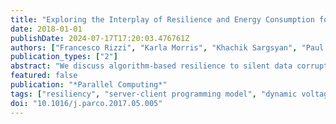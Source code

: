 ```yaml
---
title: "Exploring the Interplay of Resilience and Energy Consumption for a Task-based Partial Differential Equations Preconditioner"
date: 2018-01-01
publishDate: 2024-07-17T17:20:03.476761Z
authors: ["Francesco Rizzi", "Karla Morris", "Khachik Sargsyan", "Paul Mycek", "Cosmin Safta", "Olivier Le Maître", "Omar Knio", "Bert Debusschere"]
publication_types: ["2"]
abstract: "We discuss algorithm-based resilience to silent data corruptions (SDCs) in a task-based domain-decomposition preconditioner for partial differential equations (PDEs). The algorithm exploits a reformulation of the PDE as a sampling problem, followed by a solution update through data manipulation that is resilient to SDCs. The implementation is based on a server-client model where all state information is held by the servers, while clients are designed solely as computational units. Scalability tests run up to ∼51K cores show a parallel efficiency greater than 90%. We use a 2D elliptic PDE and a fault model based on random single and double bit-flip to demonstrate the resilience of the application to synthetically injected SDC. We discuss two fault scenarios: one based on the corruption of all data of a target task, and the other involving the corruption of a single data point. We show that for our application, given the test problem considered, a four-fold increase in the number of faults only yields a 2% change in the overhead to overcome their presence, from 7% to 9%. We then discuss potential savings in energy consumption via dynamic voltage/frequency scaling, and its interplay with fault-rates, and application overhead."
featured: false
publication: "*Parallel Computing*"
tags: ["resiliency", "server-client programming model", "dynamic voltage/frequency scaling", "pde", "domain-decomposition", "silent data corruption"]
doi: "10.1016/j.parco.2017.05.005"
---
```


